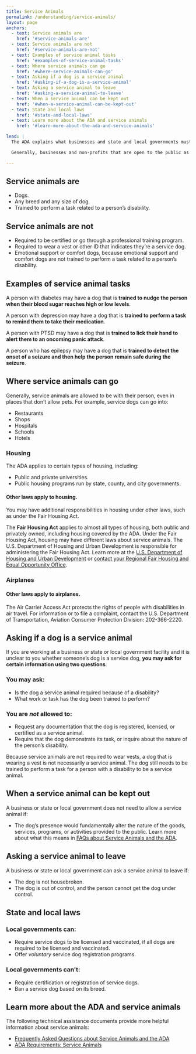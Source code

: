 ```yaml
---
title: Service Animals
permalink: /understanding/service-animals/
layout: page
anchors:
  - text: Service animals are
    href: '#service-animals-are'
  - text: Service animals are not
    href: '#service-animals-are-not'
  - text: Examples of service animal tasks
    href: '#examples-of-service-animal-tasks'
  - text: Where service animals can go
    href: '#where-service-animals-can-go'
  - text: Asking if a dog is a service animal
    href: '#asking-if-a-dog-is-a-service-animal'
  - text: Asking a service animal to leave
    href: '#asking-a-service-animal-to-leave'
  - text: When a service animal can be kept out
    href: '#when-a-service-animal-can-be-kept-out'
  - text: State and local laws
    href: '#state-and-local-laws'
  - text: Learn more about the ADA and service animals
    href: '#learn-more-about-the-ada-and-service-animals'       

lead: |
  The ADA explains what businesses and state and local governments must do to make sure that they do not discriminate against a person with a disability who uses a service animal.

  Generally, businesses and non-profits that are open to the public as well as state and local governments must allow service animals to go most places where the public can go. This is true even if they have a "no pets" policy.

---
```


## Service animals are

<ul class="icon-list" aria-labeledby="service-animals-are">
  <li>Dogs.</li>
  <li>Any breed and any size of dog.</li>
  <li>Trained to perform a task related to a person’s disability.</li>
</ul>

## Service animals are not

<ul class="icon-list" aria-labeledby="service-animals-are-not">
  <li>Required to be certified or go through a professional training program.</li>
  <li>Required to wear a vest or other ID that indicates they’re a service dog.</li>
  <li>Emotional support or comfort dogs, because emotional support and comfort dogs are not trained to perform a task related to a person’s disability.</li>
</ul>

## Examples of service animal tasks

A person with diabetes may have a dog that is **trained to nudge the person when their blood sugar reaches high or low levels**.

A person with depression may have a dog that is **trained to perform a task to remind them to take their medication**.

A person with PTSD may have a dog that is **trained to lick their hand to alert them to an oncoming panic attack**.

A person who has epilepsy may have a dog that is **trained to detect the onset of a seizure and then help the person remain safe during the seizure**.

## Where service animals can go

Generally, service animals are allowed to be with their person, even in places that don’t allow pets. For example, service dogs can go into:

- Restaurants
- Shops
- Hospitals
- Schools
- Hotels

### Housing

The ADA applies to certain types of housing, including:

- Public and private universities.
- Public housing programs run by state, county, and city governments.

#### Other laws apply to housing.
You may have additional responsibilities in housing under other laws, such as under the Fair Housing Act.

The **Fair Housing Act** applies to almost all types of housing, both public and privately owned, including housing covered by the ADA. Under the Fair Housing Act, housing may have different laws about service animals. The U.S. Department of Housing and Urban Development is responsible for administering the Fair Housing Act. Learn more at the [U.S. Department of Housing and Urban Development](https://www.hud.gov/program_offices/fair_housing_equal_opp/fair_housing_act_overview) or [contact your Regional Fair Housing and Equal Opportunity Office](https://www.hud.gov/program_offices/fair_housing_equal_opp/contact_fheo).

### Airplanes

#### Other laws apply to airplanes.

The Air Carrier Access Act protects the rights of people with disabilities in air travel. For information or to file a complaint, contact the U.S. Department of Transportation, Aviation Consumer Protection Division: 202-366-2220.

## Asking if a dog is a service animal
If you are working at a business or state or local government facility and it is unclear to you whether someone’s dog is a service dog, **you may ask for certain information using two questions**.

### You may ask:

<ul class="icon-list" aria-labeledby="you-may-ask">
  <li>Is the dog a service animal required because of a disability?</li>
  <li>What work or task has the dog been trained to perform?</li>
</ul>

### You are *not* allowed to:
<ul class="icon-list" aria-labeledby="you-are-not-allowed-to">
  <li>Request any documentation that the dog is registered, licensed, or certified as a service animal.</li>
  <li>Require that the dog demonstrate its task, or inquire about the nature of the person’s disability.</li>
</ul>  

Because service animals are not required to wear vests, a dog that is wearing a vest is not necessarily a service animal. The dog still needs to be trained to perform a task for a person with a disability to be a service animal.

## When a service animal can be kept out

A business or state or local government does not need to allow a service animal if:

- The dog’s presence would fundamentally alter the nature of the goods, services, programs, or activities provided to the public. Learn more about what this means in [FAQs about Service Animals and the ADA](https://www.ada.gov/regs2010/service_animal_qa.html#exc).

## Asking a service animal to leave

A business or state or local government can ask a service animal to leave if:

- The dog is not housebroken.
- The dog is out of control, and the person cannot get the dog under control.

## State and local laws

### Local governments can:
<ul class="icon-list" aria-labeledby="state-and-local-laws">
  <li>Require service dogs to be licensed and vaccinated, if all dogs are required to be licensed and vaccinated.</li>
  <li>Offer <em>voluntary</em> service dog registration programs.</li>
</ul>

### Local governments can't:
<ul class="icon-list" aria-labeledby="state-and-local-laws">
  <li>Require certification or registration of service dogs.</li>
  <li>Ban a service dog based on its breed.</li>
</ul>

## Learn more about the ADA and service animals
The following technical assistance documents provide more helpful information about service animals:

- [Frequently Asked Questions about Service Animals and the ADA](https://www.ada.gov/regs2010/service_animal_qa.html)
- [ADA Requirements: Service Animals](https://www.ada.gov/service_animals_2010.htm)

